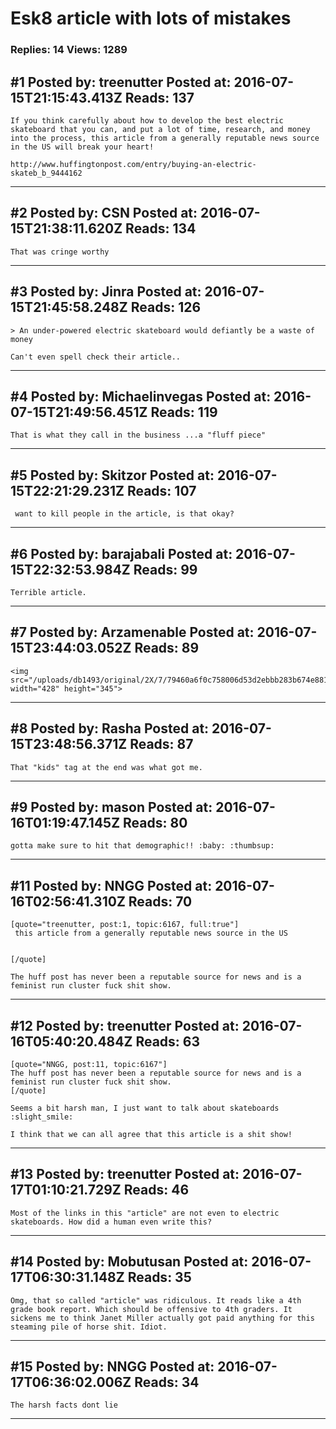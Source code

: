 # Esk8 article with lots of mistakes

### Replies: 14 Views: 1289

## \#1 Posted by: treenutter Posted at: 2016-07-15T21:15:43.413Z Reads: 137

```
If you think carefully about how to develop the best electric skateboard that you can, and put a lot of time, research, and money into the process, this article from a generally reputable news source in the US will break your heart! 

http://www.huffingtonpost.com/entry/buying-an-electric-skateb_b_9444162
```

---
## \#2 Posted by: CSN Posted at: 2016-07-15T21:38:11.620Z Reads: 134

```
That was cringe worthy
```

---
## \#3 Posted by: Jinra Posted at: 2016-07-15T21:45:58.248Z Reads: 126

```
> An under-powered electric skateboard would defiantly be a waste of money

Can't even spell check their article..
```

---
## \#4 Posted by: Michaelinvegas Posted at: 2016-07-15T21:49:56.451Z Reads: 119

```
That is what they call in the business ...a "fluff piece"
```

---
## \#5 Posted by: Skitzor Posted at: 2016-07-15T22:21:29.231Z Reads: 107

```
 want to kill people in the article, is that okay?
```

---
## \#6 Posted by: barajabali Posted at: 2016-07-15T22:32:53.984Z Reads: 99

```
Terrible article.
```

---
## \#7 Posted by: Arzamenable Posted at: 2016-07-15T23:44:03.052Z Reads: 89

```
<img src="/uploads/db1493/original/2X/7/79460a6f0c758006d53d2ebbb283b674e881af31.jpeg" width="428" height="345">
```

---
## \#8 Posted by: Rasha Posted at: 2016-07-15T23:48:56.371Z Reads: 87

```
That "kids" tag at the end was what got me.
```

---
## \#9 Posted by: mason Posted at: 2016-07-16T01:19:47.145Z Reads: 80

```
gotta make sure to hit that demographic!! :baby: :thumbsup:
```

---
## \#11 Posted by: NNGG Posted at: 2016-07-16T02:56:41.310Z Reads: 70

```
[quote="treenutter, post:1, topic:6167, full:true"]
 this article from a generally reputable news source in the US 


[/quote]

The huff post has never been a reputable source for news and is a feminist run cluster fuck shit show.
```

---
## \#12 Posted by: treenutter Posted at: 2016-07-16T05:40:20.484Z Reads: 63

```
[quote="NNGG, post:11, topic:6167"]
The huff post has never been a reputable source for news and is a feminist run cluster fuck shit show.
[/quote]

Seems a bit harsh man, I just want to talk about skateboards :slight_smile:

I think that we can all agree that this article is a shit show!
```

---
## \#13 Posted by: treenutter Posted at: 2016-07-17T01:10:21.729Z Reads: 46

```
Most of the links in this "article" are not even to electric skateboards. How did a human even write this?
```

---
## \#14 Posted by: Mobutusan Posted at: 2016-07-17T06:30:31.148Z Reads: 35

```
Omg, that so called "article" was ridiculous. It reads like a 4th grade book report. Which should be offensive to 4th graders. It sickens me to think Janet Miller actually got paid anything for this steaming pile of horse shit. Idiot.
```

---
## \#15 Posted by: NNGG Posted at: 2016-07-17T06:36:02.006Z Reads: 34

```
The harsh facts dont lie
```

---
